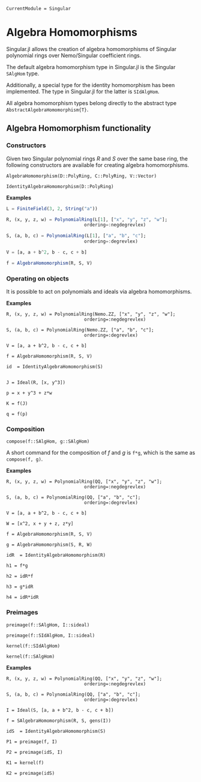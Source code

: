 ```@meta
CurrentModule = Singular
```

# Algebra Homomorphisms

Singular.jl allows the creation of algebra homomorphisms of Singular polynomial rings
over Nemo/Singular coefficient rings.

The default algebra homomorphism type in Singular.jl is the Singular `SAlgHom` type.

Additionally, a special type for the identity homomorphism has been implemented.
The type in Singular.jl for the latter is `SIdAlgHom`.

All algebra homomorphism types belong directly to the abstract type `AbstractAlgebraHomomorphism{T}`.

## Algebra Homomorphism functionality

### Constructors

Given two Singular polynomial rings $R$ and $S$ over the same base ring, the following constructors are available for creating algebra homomorphisms.

```@docs
AlgebraHomomorphism(D::PolyRing, C::PolyRing, V::Vector)
```

```@docs
IdentityAlgebraHomomorphism(D::PolyRing)
```

**Examples**

```julia
L = FiniteField(3, 2, String("a"))

R, (x, y, z, w) = PolynomialRing(L[1], ["x", "y", "z", "w"];
                             ordering=:negdegrevlex)

S, (a, b, c) = PolynomialRing(L[1], ["a", "b", "c"];
                             ordering=:degrevlex)

V = [a, a + b^2, b - c, c + b]

f = AlgebraHomomorphism(R, S, V)
```

### Operating on objects

It is possible to act on polynomials and ideals via algebra homomorphisms.

**Examples**

```
R, (x, y, z, w) = PolynomialRing(Nemo.ZZ, ["x", "y", "z", "w"];
                             ordering=:negdegrevlex)

S, (a, b, c) = PolynomialRing(Nemo.ZZ, ["a", "b", "c"];
                             ordering=:degrevlex)

V = [a, a + b^2, b - c, c + b]

f = AlgebraHomomorphism(R, S, V)

id  = IdentityAlgebraHomomorphism(S)


J = Ideal(R, [x, y^3])

p = x + y^3 + z*w

K = f(J)

q = f(p)
```

### Composition

```@docs
compose(f::SAlgHom, g::SAlgHom)
```

A short command for the composition of $f$ and $g$ is `f*g`, which is the same as
`compose(f, g)`.

**Examples**

```
R, (x, y, z, w) = PolynomialRing(QQ, ["x", "y", "z", "w"];
                             ordering=:negdegrevlex)

S, (a, b, c) = PolynomialRing(QQ, ["a", "b", "c"];
                             ordering=:degrevlex)

V = [a, a + b^2, b - c, c + b]

W = [x^2, x + y + z, z*y]

f = AlgebraHomomorphism(R, S, V)

g = AlgebraHomomorphism(S, R, W)

idR  = IdentityAlgebraHomomorphism(R)

h1 = f*g

h2 = idR*f

h3 = g*idR

h4 = idR*idR
```

### Preimages

```@docs
preimage(f::SAlgHom, I::sideal)
```

```@docs
preimage(f::SIdAlgHom, I::sideal)
```

```@docs
kernel(f::SIdAlgHom)
```

```@docs
kernel(f::SAlgHom)
```

**Examples**

```
R, (x, y, z, w) = PolynomialRing(QQ, ["x", "y", "z", "w"];
                             ordering=:negdegrevlex)

S, (a, b, c) = PolynomialRing(QQ, ["a", "b", "c"];
                             ordering=:degrevlex)

I = Ideal(S, [a, a + b^2, b - c, c + b])

f = SAlgebraHomomorphism(R, S, gens(I))

idS  = IdentityAlgebraHomomorphism(S)

P1 = preimage(f, I)

P2 = preimage(idS, I)

K1 = kernel(f)

K2 = preimage(idS)
```

